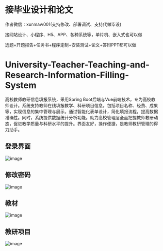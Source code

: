 # 接毕业设计和论文
作者微信：xunmaw001(支持修改、部署调试、支持代做毕设)

接网站设计、小程序、H5、APP、各种系统等，单片机、嵌入式也可以做

选题+开题报告+任务书+程序定制+安装测试+论文+答辩PPT都可以做
# University-Teacher-Teaching-and-Research-Information-Filling-System
高校教师教研信息填报系统，采用Spring Boot后端与Vue前端技术，专为高校教师设计。系统支持教师在线填报教学、科研项目信息，包括项目名称、经费、成果等，实现信息的集中管理与展示。通过智能化表单设计，简化填报流程，提高数据准确性。同时，系统提供数据统计分析功能，助力高校管理层全面把握教师教研动态，促进教学质量与科研水平的提升。界面友好，操作便捷，是教师教研管理的得力助手。
## 登录界面
![image](https://github.com/user-attachments/assets/b0c33a47-0a83-47a3-9ffc-0ecab8b425a5)
## 修改密码
![image](https://github.com/user-attachments/assets/9fbc82bd-1e98-473f-8328-93735e9bb58c)
## 教材
![image](https://github.com/user-attachments/assets/08856afc-eba2-4c6e-b37d-77c2f52630ff)
## 教研项目
![image](https://github.com/user-attachments/assets/0b464eda-2794-47d8-a223-33af7dfcf4b2)
